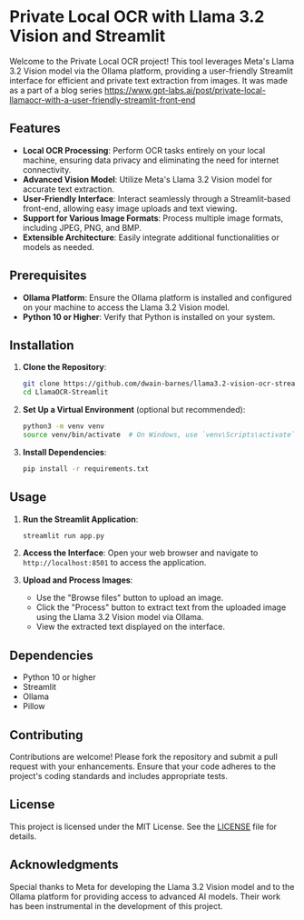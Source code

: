 # Private Local OCR with Llama 3.2 Vision and Streamlit

Welcome to the Private Local OCR project! This tool leverages Meta's Llama 3.2 Vision model via the Ollama platform, providing a user-friendly Streamlit interface for efficient and private text extraction from images. It was made as a part of a blog series https://www.gpt-labs.ai/post/private-local-llamaocr-with-a-user-friendly-streamlit-front-end

## Features

- **Local OCR Processing**: Perform OCR tasks entirely on your local machine, ensuring data privacy and eliminating the need for internet connectivity.
- **Advanced Vision Model**: Utilize Meta's Llama 3.2 Vision model for accurate text extraction.
- **User-Friendly Interface**: Interact seamlessly through a Streamlit-based front-end, allowing easy image uploads and text viewing.
- **Support for Various Image Formats**: Process multiple image formats, including JPEG, PNG, and BMP.
- **Extensible Architecture**: Easily integrate additional functionalities or models as needed.

## Prerequisites

- **Ollama Platform**: Ensure the Ollama platform is installed and configured on your machine to access the Llama 3.2 Vision model.
- **Python 10 or Higher**: Verify that Python is installed on your system.

## Installation

1. **Clone the Repository**:
    ```bash
    git clone https://github.com/dwain-barnes/llama3.2-vision-ocr-streamlit.git
    cd LlamaOCR-Streamlit
    ```

2. **Set Up a Virtual Environment** (optional but recommended):
    ```bash
    python3 -m venv venv
    source venv/bin/activate  # On Windows, use `venv\Scripts\activate`
    ```

3. **Install Dependencies**:
    ```bash
    pip install -r requirements.txt
    ```

## Usage

1. **Run the Streamlit Application**:
    ```bash
    streamlit run app.py
    ```

2. **Access the Interface**:
    Open your web browser and navigate to `http://localhost:8501` to access the application.

3. **Upload and Process Images**:
    - Use the "Browse files" button to upload an image.
    - Click the "Process" button to extract text from the uploaded image using the Llama 3.2 Vision model via Ollama.
    - View the extracted text displayed on the interface.

## Dependencies

- Python 10 or higher
- Streamlit
- Ollama
- Pillow


## Contributing

Contributions are welcome! Please fork the repository and submit a pull request with your enhancements. Ensure that your code adheres to the project's coding standards and includes appropriate tests.

## License

This project is licensed under the MIT License. See the [LICENSE](LICENSE) file for details.

## Acknowledgments

Special thanks to Meta for developing the Llama 3.2 Vision model and to the Ollama platform for providing access to advanced AI models. Their work has been instrumental in the development of this project.
